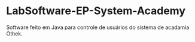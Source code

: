# LabSoftware-EP-System-Academy
 Software feito em Java para controle de usuários do sistema de acadamia Othek.
